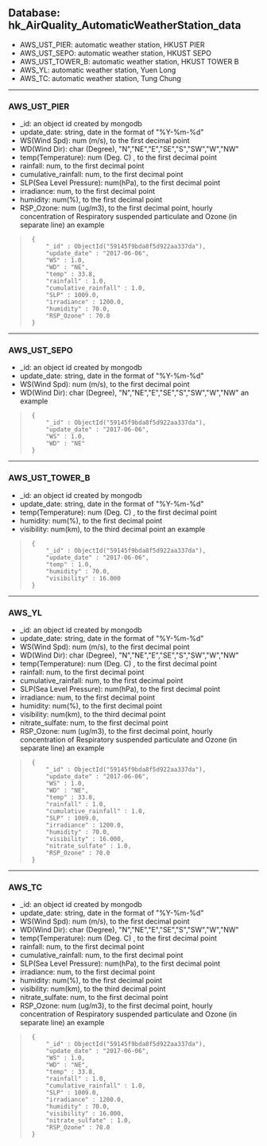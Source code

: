 ## Database: hk_AirQuality_AutomaticWeatherStation_data

- AWS_UST_PIER: automatic weather station, HKUST PIER
- AWS_UST_SEPO: automatic weather station, HKUST SEPO
- AWS_UST_TOWER_B: automatic weather station, HKUST TOWER B
- AWS_YL: automatic weather station, Yuen Long
- AWS_TC: automatic weather station, Tung Chung

***
### AWS_UST_PIER
  * _id: an object id created by mongodb
  * update_date: string, date in the format of "%Y-%m-%d"  
  * WS(Wind Spd): num (m/s), to the first decimal point 
  * WD(Wind Dir): char (Degree), "N","NE","E","SE","S","SW","W","NW"  
  * temp(Temperature): num (Deg. C) , to the first decimal point 
  * rainfall: num, to the first decimal point 
  * cumulative_rainfall: num, to the first decimal point 
  * SLP(Sea Level Pressure): num(hPa), to the first decimal point
  * irradiance: num, to the first decimal point
  * humidity: num(%), to the first decimal point
  * RSP_Ozone: num (ug/m3), to the first decimal point, hourly concentration of Respiratory suspended particulate and Ozone (in separate line)
an example
>      {
>          "_id" : ObjectId("59145f9bda8f5d922aa337da"),
>          "update_date" : "2017-06-06",
>          "WS" : 1.0,
>          "WD" : "NE",
>          "temp" : 33.8,
>          "rainfall" : 1.0,
>          "cumulative_rainfall" : 1.0,
>          "SLP" : 1009.0,
>          "irradiance" : 1200.0,
>          "humidity" : 70.0,
>          "RSP_Ozone" : 70.0
>      }

***
### AWS_UST_SEPO
  * _id: an object id created by mongodb
  * update_date: string, date in the format of "%Y-%m-%d"  
  * WS(Wind Spd): num (m/s), to the first decimal point 
  * WD(Wind Dir): char (Degree), "N","NE","E","SE","S","SW","W","NW" 
an example
>      {
>          "_id" : ObjectId("59145f9bda8f5d922aa337da"),
>          "update_date" : "2017-06-06",
>          "WS" : 1.0,
>          "WD" : "NE"
>      }


***
### AWS_UST_TOWER_B
  * _id: an object id created by mongodb
  * update_date: string, date in the format of "%Y-%m-%d"  
  * temp(Temperature): num (Deg. C) , to the first decimal point 
  * humidity: num(%), to the first decimal point
  * visibility: num(km), to the third decimal point
an example
>      {
>          "_id" : ObjectId("59145f9bda8f5d922aa337da"),
>          "update_date" : "2017-06-06",
>          "temp" : 1.0,
>          "humidity" : 70.0,
>          "visibility" : 16.000
>      }


***
### AWS_YL
  * _id: an object id created by mongodb
  * update_date: string, date in the format of "%Y-%m-%d"  
  * WS(Wind Spd): num (m/s), to the first decimal point 
  * WD(Wind Dir): char (Degree), "N","NE","E","SE","S","SW","W","NW" 
  * temp(Temperature): num (Deg. C) , to the first decimal point 
  * rainfall: num, to the first decimal point 
  * cumulative_rainfall: num, to the first decimal point 
  * SLP(Sea Level Pressure): num(hPa), to the first decimal point
  * irradiance: num, to the first decimal point
  * humidity: num(%), to the first decimal point
  * visibility: num(km), to the third decimal point 
  * nitrate_sulfate: num, to the first decimal point  
  * RSP_Ozone: num (ug/m3), to the first decimal point, hourly concentration of Respiratory suspended particulate and Ozone (in separate line)
an example
>      {
>          "_id" : ObjectId("59145f9bda8f5d922aa337da"),
>          "update_date" : "2017-06-06",
>          "WS" : 1.0,
>          "WD" : "NE",
>          "temp" : 33.8,
>          "rainfall" : 1.0,
>          "cumulative_rainfall" : 1.0,
>          "SLP" : 1009.0,
>          "irradiance" : 1200.0,
>          "humidity" : 70.0,
>          "visibility" : 16.000,
>          "nitrate_sulfate" : 1.0,
>          "RSP_Ozone" : 70.0
>      }

***
### AWS_TC
  * _id: an object id created by mongodb
  * update_date: string, date in the format of "%Y-%m-%d"  
  * WS(Wind Spd): num (m/s), to the first decimal point 
  * WD(Wind Dir): char (Degree), "N","NE","E","SE","S","SW","W","NW"  
  * temp(Temperature): num (Deg. C) , to the first decimal point 
  * rainfall: num, to the first decimal point 
  * cumulative_rainfall: num, to the first decimal point 
  * SLP(Sea Level Pressure): num(hPa), to the first decimal point
  * irradiance: num, to the first decimal point
  * humidity: num(%), to the first decimal point
  * visibility: num(km), to the third decimal point 
  * nitrate_sulfate: num, to the first decimal point  
  * RSP_Ozone: num (ug/m3), to the first decimal point, hourly concentration of Respiratory suspended particulate and Ozone (in separate line)
an example
>      {
>          "_id" : ObjectId("59145f9bda8f5d922aa337da"),
>          "update_date" : "2017-06-06",
>          "WS" : 1.0,
>          "WD" : "NE",
>          "temp" : 33.8,
>          "rainfall" : 1.0,
>          "cumulative_rainfall" : 1.0,
>          "SLP" : 1009.0,
>          "irradiance" : 1200.0,
>          "humidity" : 70.0,
>          "visibility" : 16.000,
>          "nitrate_sulfate" : 1.0,
>          "RSP_Ozone" : 70.0
>      }

